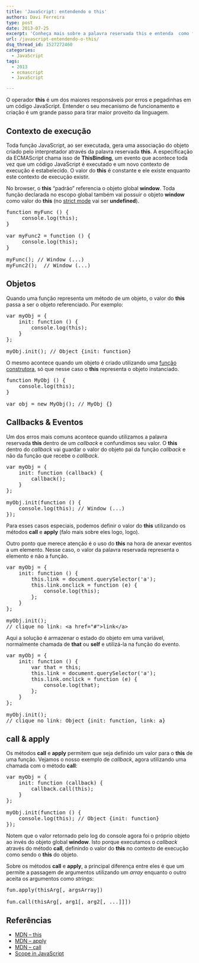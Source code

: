 ```yaml
---
title: 'JavaScript: entendendo o this'
authors: Davi Ferreira
type: post
date: 2013-07-25
excerpt: 'Conheça mais sobre a palavra reservada this e entenda  como funciona o escopo de um objeto JavaScript.'
url: /javascript-entendendo-o-this/
dsq_thread_id: 1527272460
categories:
  - JavaScript
tags:
  - 2013
  - ecmascript
  - JavaScript

---
```

O operador **this** é um dos maiores responsáveis por erros e pegadinhas em um código JavaScript. Entender o seu mecanismo de funcionamento e criação é um grande passo para tirar maior proveito da linguagem. 

## Contexto de execução

Toda função JavaScript, ao ser executada, gera uma associação do objeto criado pelo interpretador através da palavra reservada **this**. A especificação da ECMAScript chama isso de **ThisBinding**, um evento que acontece toda vez que um código JavaScript é executado e um novo contexto de execução é estabelecido. O valor do **this** é constante e ele existe enquanto este contexto de execução existir. 

No browser, o **this** &#8220;padrão&#8221; referencia o objeto global **window**. Toda função declarada no escopo global também vai possuir o objeto **window** como valor do **this** (no <a href="http://loopinfinito.com.br/2013/07/16/javascript-strict-mode/" title="http://loopinfinito.com.br/2013/07/16/javascript-strict-mode/" target="_blank">strict mode</a> vai ser **undefined**). 

<pre class="lang-javascript">function myFunc () {
     console.log(this);   
}

var myFunc2 = function () {
     console.log(this);   
}

myFunc(); // Window (...)
myFunc2();  // Window (...)</pre>

## Objetos

Quando uma função representa um método de um objeto, o valor do **this** passa a ser o objeto referenciado. Por exemplo: 

<pre class="lang-javascript">var myObj = {
    init: function () {
        console.log(this);   
    }
};

myObj.init(); // Object {init: function}</pre>

O mesmo acontece quando um objeto é criado utilizando uma <a href="http://tableless.com.br/javascript-objetos-literais-vs-funcoes-construtoras/" title="http://tableless.com.br/javascript-objetos-literais-vs-funcoes-construtoras/" target="_blank">função construtora</a>, só que nesse caso o **this** representa o objeto instanciado. 

<pre>function MyObj () {
    console.log(this);   
}

var obj = new MyObj(); // MyObj {}</pre>

## Callbacks & Eventos

Um dos erros mais comuns acontece quando utilizamos a palavra reservada **this** dentro de um _callback_ e confundimos seu valor. O **this** dentro do _callback_ vai guardar o valor do objeto pai da função _callback_ e não da função que recebe o _callback_.

<pre class="lang-javascript">var myObj = {
    init: function (callback) {
        callback(); 
    }
};

myObj.init(function () {
    console.log(this); // Window (...)  
});</pre>

Para esses casos especiais, podemos definir o valor do **this** utilizando os métodos **call** e **apply** (falo mais sobre eles logo, logo).

Outro ponto que merece atenção é o uso do **this** na hora de anexar eventos a um elemento. Nesse caso, o valor da palavra reservada representa o elemento e não a função. 

<pre class="lang-javascript">var myObj = {
    init: function () {
        this.link = document.querySelector('a');
        this.link.onclick = function (e) {
            console.log(this);   
        };
    }
};

myObj.init();
// clique no link: &lt;a href="#"&gt;link&lt;/a&gt;</pre>

Aqui a solução é armazenar o estado do objeto em uma variável, normalmente chamada de **that** ou **self** e utilizá-la na função do evento.

<pre class="lang-javascript">var myObj = {
    init: function () {
        var that = this;
        this.link = document.querySelector('a');
        this.link.onclick = function (e) {
            console.log(that);   
        };
    }
};

myObj.init();
// clique no link: Object {init: function, link: a}</pre>

## call & apply

Os métodos **call** e **apply** permitem que seja definido um valor para o **this** de uma função. Vejamos o nosso exemplo de _callback_, agora utilizando uma chamada com o método **call**:

<pre class="lang-javascript">var myObj = {
    init: function (callback) {
        callback.call(this); 
    }
};

myObj.init(function () {
    console.log(this); // Object {init: function}
});</pre>

Notem que o valor retornado pelo log do console agora foi o próprio objeto ao invés do objeto global **window**. Isto porque executamos o _callback_ através do método **call**, definindo o valor do **this** no contexto de execução como sendo o **this** do objeto.

Sobre os métodos **call** e **apply**, a principal diferença entre eles é que um permite a passagem de argumentos utilizando um _array_ enquanto o outro aceita os argumentos como _strings_:

<pre class="lang-javascript">fun.apply(thisArg[, argsArray])

fun.call(thisArg[, arg1[, arg2[, ...]]])</pre>

## Referências

  * <a href="https://developer.mozilla.org/en-US/docs/Web/JavaScript/Reference/Operators/this" target="_blank">MDN &#8211; this</a>
  * <a href="https://developer.mozilla.org/en-US/docs/Web/JavaScript/Reference/Global_Objects/Function/apply" target="_blank">MDN &#8211; apply</a>
  * <a href="https://developer.mozilla.org/en-US/docs/Web/JavaScript/Reference/Global_Objects/Function/call" target="_blank">MDN &#8211; call</a>
  * <a href="http://www.digital-web.com/articles/scope_in_javascript/" target="_blank">Scope in JavaScript</a>